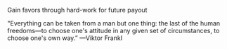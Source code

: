 Gain favors through hard-work for future payout

"Everything can be taken from a man but one thing: the last of the human freedoms—to choose one's attitude in any given set of circumstances, to choose one's own way.” —Viktor Frankl
